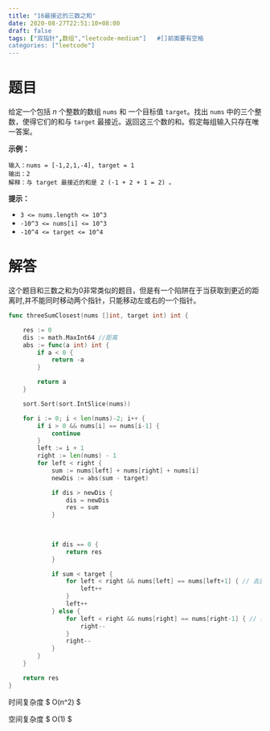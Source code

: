 ```yaml
---
title: "16最接近的三数之和"
date: 2020-08-27T22:51:10+08:00
draft: false
tags: ["双指针",数组","leetcode-medium"]   #[]前面要有空格
categories: ["leetcode"]
---
```


# 题目

给定一个包括 *n* 个整数的数组 `nums` 和 一个目标值 `target`。找出 `nums` 中的三个整数，使得它们的和与 `target` 最接近。返回这三个数的和。假定每组输入只存在唯一答案。<!--more-->

 

**示例：**

```
输入：nums = [-1,2,1,-4], target = 1
输出：2
解释：与 target 最接近的和是 2 (-1 + 2 + 1 = 2) 。
```

 

**提示：**

- `3 <= nums.length <= 10^3`
- `-10^3 <= nums[i] <= 10^3`
- `-10^4 <= target <= 10^4`





# 解答

这个题目和三数之和为0非常类似的题目，但是有一个陷阱在于当获取到更近的距离时,并不能同时移动两个指针，只能移动左或右的一个指针。

```go
func threeSumClosest(nums []int, target int) int {

	res := 0
	dis := math.MaxInt64 //距离
	abs := func(a int) int {
		if a < 0 {
			return -a
		}

		return a
	}

	sort.Sort(sort.IntSlice(nums))

	for i := 0; i < len(nums)-2; i++ {
		if i > 0 && nums[i] == nums[i-1] {
			continue
		}
		left := i + 1
		right := len(nums) - 1
		for left < right {
			sum := nums[left] + nums[right] + nums[i]
			newDis := abs(sum - target)

			if dis > newDis {
				dis = newDis
				res = sum
			}
      
      

			if dis == 0 {
				return res
			}

			if sum < target {
				for left < right && nums[left] == nums[left+1] { // 去重
					left++
				}
				left++
			} else {
				for left < right && nums[right] == nums[right-1] { // 去重
					right--
				}
				right--
			}
		}
	}

	return res
}
```

时间复杂度 $ O(n^2) $

空间复杂度 $ O(1) $